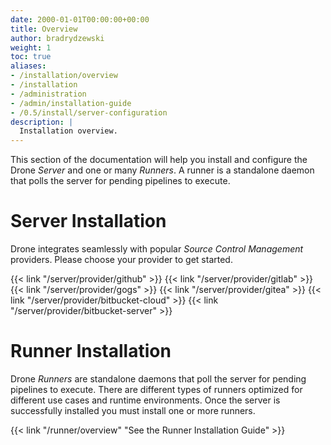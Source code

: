 ```yaml
---
date: 2000-01-01T00:00:00+00:00
title: Overview
author: bradrydzewski
weight: 1
toc: true
aliases:
- /installation/overview
- /installation
- /administration
- /admin/installation-guide
- /0.5/install/server-configuration
description: |
  Installation overview.
---
```


This section of the documentation will help you install and configure the Drone _Server_ and one or many _Runners_. A runner is a standalone daemon that polls the server for pending pipelines to execute.

# Server Installation

Drone integrates seamlessly with popular _Source Control Management_ providers. Please choose your provider to get started.

{{< link "/server/provider/github" >}}
{{< link "/server/provider/gitlab" >}}
{{< link "/server/provider/gogs" >}}
{{< link "/server/provider/gitea" >}}
{{< link "/server/provider/bitbucket-cloud" >}}
{{< link "/server/provider/bitbucket-server" >}}

# Runner Installation

Drone _Runners_ are standalone daemons that poll the server for pending pipelines to execute. There are different types of runners optimized for different use cases and runtime environments. Once the server is successfully installed you must install one or more runners.

{{< link "/runner/overview" "See the Runner Installation Guide" >}}